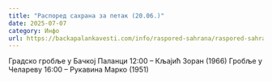 ```yaml
---
title: "Распоред сахрана за петак (20.06.)"
date: 2025-07-07
category: Инфо
url: https://backapalankavesti.com/info/raspored-sahrana/raspored-sahrana-za-petak-20-06/
---
```


Градско гробље у Бачкој Паланци
12:00 – Кљајић Зоран (1966)
Гробље у Челареву
16:00 – Рукавина Марко (1951)
